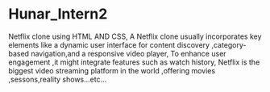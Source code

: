 # Hunar_Intern2
Netflix clone using HTML AND CSS,
A Netflix clone usually incorporates key elements like a dynamic user interface for content discovery ,category-based navigation,and a responsive video player,
To enhance user engagement ,it might integrate features such as watch history,
Netflix is the biggest video streaming platform in the world ,offering movies ,sessons,reality shows...etc...
